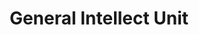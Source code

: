 ---
title: General Intellect Unit
type: Interview
location:
dateFormat: # "year", otherwise will be displayed MM.YYYY
dateEnd: 
dateStart: 2021-01-20
url: http://generalintellectunit.net/e/068-common-knowledge/
---